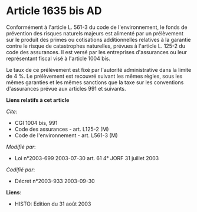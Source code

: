 # Article 1635 bis AD

Conformément à l'article L. 561-3 du code de l'environnement, le fonds de prévention des risques naturels majeurs est
alimenté par un prélèvement sur le produit des primes ou cotisations additionnelles relatives à la garantie contre le risque
de catastrophes naturelles, prévues à l'article L. 125-2 du code des assurances. Il est versé par les entreprises
d'assurances ou leur représentant fiscal visé à l'article 1004 bis.

Le taux de ce prélèvement est fixé par l'autorité administrative dans la limite de 4 %. Le prélèvement est recouvré suivant
les mêmes règles, sous les mêmes garanties et les mêmes sanctions que la taxe sur les conventions d'assurances prévue aux
articles 991 et suivants.

**Liens relatifs à cet article**

_Cite_:

  - CGI 1004 bis, 991
  - Code des assurances - art. L125-2 (M)
  - Code de l'environnement - art. L561-3 (M)

_Modifié par_:

  - Loi n°2003-699 2003-07-30 art. 61 4° JORF 31 juillet 2003

_Codifié par_:

  - Décret n°2003-933 2003-09-30

**Liens**:

  - HISTO: Edition du 31 août 2003
